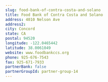 ```yaml
---
slug: food-bank-of-contra-costa-and-solano
title: Food Bank of Contra Costa and Solano
address: 4010 Nelson Ave
address2: 
city: Concord
state: CA
postal: 94520
longitude: -122.0465442
latitude: 38.0061049
website: www.foodbankccs.org
phone: 925-676-7543
fax: 925-671-7933
partnerBank: false
partnerGroupId: partner-group-14
---
```

